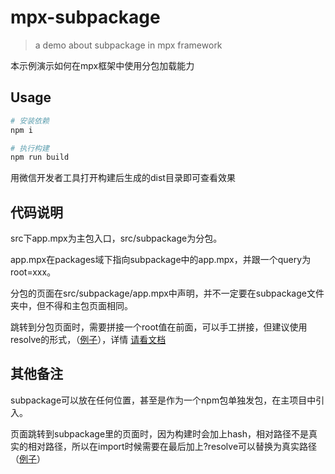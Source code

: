 # mpx-subpackage
> a demo about subpackage in mpx framework

本示例演示如何在mpx框架中使用分包加载能力

## Usage

```bash
# 安装依赖
npm i

# 执行构建
npm run build
```

用微信开发者工具打开构建后生成的dist目录即可查看效果

## 代码说明

src下app.mpx为主包入口，src/subpackage为分包。

app.mpx在packages域下指向subpackage中的app.mpx，并跟一个query为root=xxx。

分包的页面在src/subpackage/app.mpx中声明，并不一定要在subpackage文件夹中，但不得和主包页面相同。

跳转到分包页面时，需要拼接一个root值在前面，可以手工拼接，但建议使用resolve的形式，（[例子](https://github.com/sky-admin/mpx-subpackage-demo/blob/master/src/pages/index.mpx#L8)），详情 [请看文档](https://didi.github.io/mpx/single/json-enhance.html#%E5%88%86%E5%8C%85%E6%B3%A8%E6%84%8F%E4%BA%8B%E9%A1%B9)

## 其他备注

subpackage可以放在任何位置，甚至是作为一个npm包单独发包，在主项目中引入。

页面跳转到subpackage里的页面时，因为构建时会加上hash，相对路径不是真实的相对路径，所以在import时候需要在最后加上?resolve可以替换为真实路径（[例子](https://github.com/sky-admin/mpx-subpackage-demo/blob/master/src/pages/index.mpx#L8)）

